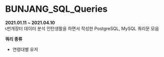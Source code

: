 # BUNJANG_SQL_Queries
<b>2021.01.11 ~ 2021.04.10</b><br>
📞번개장터 데이터 분석 인턴생활을 하면서 작성한 PostgreSQL, MySQL 쿼리문 모음


<b>쿼리 종류</b>
- 연령대별 유저 
